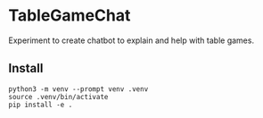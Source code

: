 # TableGameChat
Experiment to create chatbot to explain and help with table games.

## Install

```
python3 -m venv --prompt venv .venv
source .venv/bin/activate
pip install -e .
```
